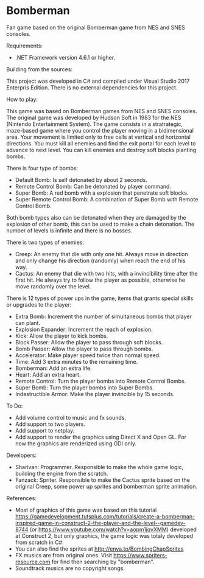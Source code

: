 # Bomberman
Fan game based on the original Bomberman game from NES and SNES consoles.

Requirements:

- .NET Framework version 4.6.1 or higher.

Building from the sources:

This project was developed in C# and compiled under Visual Studio 2017 Enterpris Edition.
There is no external dependencies for this project.

How to play:

This game was based on Bomberman games from NES and SNES consoles. The original game was developed by Hudson Soft in 1983 for the NES (Nintendo Entertainment System).
The game consists in a stratrategic, maze-based game where you control the player moving in a bidimensional area.
Your movement is limited only to free cells at vertical and horizontal directions.
You must kill all enemies and find the exit portal for each level to advance to next level. You can kill enemies and destroy soft blocks planting bombs.

There is four type of bombs:
  - Default Bomb: Is self detonated by about 2 seconds.
  - Remote Control Bomb: Can be detonated by player command.
  - Super Bomb: A red bomb with a explosion that penetrate soft blocks.
  - Super Remote Control Bomb: A combination of Super Bomb with Remote Control Bomb.

Both bomb types also can be detonated when they are damaged by the explosion of other bomb, this can be used to make a chain detonation.
The number of levels is infinite and there is no bosses.

There is two types of enemies:
  - Creep: An enemy that die with only one hit. Always move in direction and only change his direction (randomly) when reach the end of his way.
  - Cactus: An enemy that die with two hits, with a invincibility time after the first hit. He always try to follow the player as possible, otherwise he move randomly over the level.

There is 12 types of power ups in the game, items that grants special skills or upgrades to the player:
  - Extra Bomb: Increment the number of simultaneous bombs that player can plant.
  - Explosion Expander: Increment the reach of explosion.
  - Kick: Allow the player to kick bombs.
  - Block Passer: Allow the player to pass through soft blocks.
  - Bomb Passer: Allow the player to pass through bombs.
  - Accelerator: Make player speed twice than normal speed.
  - Time: Add 3 extra minutes to the remaining time.
  - Bomberman: Add an extra life.
  - Heart: Add an extra heart.
  - Remote Control: Turn the player bombs into Remote Control Bombs.
  - Super Bomb: Turn the player bombs into Super Bombs.
  - Indestructible Armor: Make the player invincible by 15 seconds.

To Do:

- Add volume control to music and fx sounds.
- Add support to two players.
- Add support to netplay.
- Add support to render the graphics using Direct X and Open GL. For now the graphics are renderized using GDI only.

Developers:

- Sharivan: Programmer. Responsible to make the whole game logic, building the engine from the scratch.
- Fanzack: Spriter. Responsible to make the Cactus sprite based on the original Creep, some power up sprites and bomberman sprite animation.

References:

- Most of graphics of this game was based on this tutorial https://gamedevelopment.tutsplus.com/tutorials/create-a-bomberman-inspired-game-in-construct-2-the-player-and-the-level--gamedev-8744 (or https://www.youtube.com/watch?v=aopm1jqvXMM) developed at Construct 2, but only graphics, the game logic was totaly developed from scratch in C#.
- You can also find the sprites at http://enva.to/BombingChapSprites
- FX musics are from original ones. Visit https://www.spriters-resource.com for find then searching by "bomberman".
- Soundtrack musics are no copyright songs.
